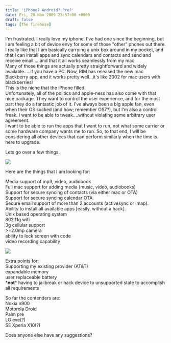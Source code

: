 ```yaml
---
title: 'iPhone? Android? Pre?'
date: Fri, 20 Nov 2009 23:57:00 +0000
draft: false
tags: [The firehose]
---
```


I'm frustrated. I really love my iphone. I've had one since the beginning, but I am feeling a bit of device envy for some of those "other" phones out there. I really like that I am basically carrying a unix box around in my pocket, and that I can install apps and sync calendars and contacts and send and receive email.....and that it all works seamlessly from my mac.  
Many of those things are actually pretty straightforward and widely available.....if you have a PC. Now, RIM has released the new mac Blackberry app, and it works pretty well...it's like 2002 for mac users with blackberries!  
This is the niche that the iPhone filled.  
Unfortunately, all of the politics and apple-ness has also come with that nice package. They want to control the user experience, and for the most part they do a fantastic job of it. I've always been a big apple fan, even when their OS sucked (and how; remember OS7?), but I'm also a control freak. I want to be able to tweak....without violating some arbitrary user agreement.  
I want to be able to run the apps that I want to run, not what some carrier or some hardware company wants me to run. So, to that end, I will be considering all other devices that can perform similarly when the time is here to upgrade.  
  
Lets go over a few things.  
  
![](http://www.weeklyreader.com/readandwriting/content/binary/iphone.jpg)  
  
Here are the things that I am looking for:  
  
Media support of mp3, video, audiobook  
Full mac support for adding media (music, video, audiobooks)  
Support for secure syncing of contacts (via either mac or OTA)  
Support for secure syncing calendar OTA.  
Secure email support of more than 2 accounts (activesync or imap).  
Ability to install all available apps \[easily, without a hack\].  
Unix based operating system  
802.11g wifi  
3g cellular support  
\>=2.0mp camera  
ability to lock screen with code  
video recording capability  
  
![](http://www.androphones.com/pictures/lg-eve-android-phone-106.jpg)  
  
Extra points for:  
Supporting my existing provider (AT&T)  
expandable memory  
user replaceable battery  
\***not**\* having to jailbreak or hack device to unsupported state to accomplish all requirements  
  
So far the contenders are:  
Nokia n900  
Motorola Droid  
Palm pre  
LG eve(?)  
SE Xperia X10(?)  
  
  
Does anyone else have any suggestions?